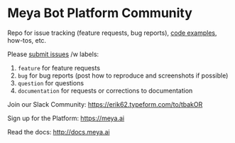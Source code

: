 # Meya Bot Platform Community
Repo for issue tracking (feature requests, bug reports), [code examples](https://github.com/meya-ai/community/tree/master/examples), how-tos, etc.

Please [submit issues](https://github.com/meya-ai/community/issues) /w labels:

1. `feature` for feature requests
2. `bug` for bug reports (post how to reproduce and screenshots if possible)
3. `question` for questions
4. `documentation` for requests or corrections to documentation

Join our Slack Community: https://erik62.typeform.com/to/tbakOR

Sign up for the Platform: https://meya.ai

Read the docs: http://docs.meya.ai
